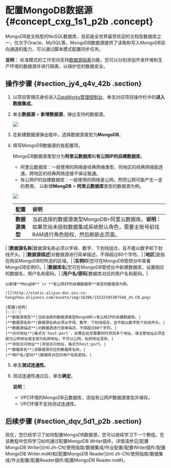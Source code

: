# 配置MongoDB数据源 {#concept_cxg_1s1_p2b .concept}

MongoDB是文档型的NoSQL数据库，目前是全世界最受欢迎的文档型数据库之一，仅次于Oracle、MySQL等，MongoDB数据源提供了读取和写入MongoDB双向通道的能力，可以通过脚本模式配置同步任务。

**说明：** 标准模式的工作空间支持[数据源隔离](intl.zh-CN/使用指南/数据集成/数据源配置/数据源隔离.md#)功能，您可以分别添加开发环境和生产环境的数据源并进行隔离，以保护您的数据安全。

## 操作步骤 {#section_jy4_q4v_42b .section}

1.  以项目管理员身份进入[DataWorks管理控制台](https://workbench.data.aliyun.com/console)，单击对应项目操作栏中的**进入数据集成**。
2.  单击**数据源** \> **新增数据源**，弹出支持的数据源。

    ![](http://static-aliyun-doc.oss-cn-hangzhou.aliyuncs.com/assets/img/16201/15532345307534_zh-CN.png)

3.  在新建数据源弹出框中，选择数据源类型为**MongoDB**。
4.  填写MongoDB数据源的各配置项。

    MongoDB数据源类型分为**阿里云数据库**和**有公网IP的自建数据库**。

    -   阿里云数据库：一般使用的网络是经典网络类型，同地区的经典网络能连通，跨地区的经典网络连接不保证能通。
    -   有公网IP的自建数据库：一般使用的网络是公网，然而公网可能产生一定的费用。
    以新增**MongDB** \> **阿里云数据库**类型的数据源为例。

    ![](http://static-aliyun-doc.oss-cn-hangzhou.aliyuncs.com/assets/img/16206/15532345307547_zh-CN.png)

    |配置|说明|
    |:-|:-|
    |**数据源类型**|当前选择的数据源类型MongoDB\>阿里云数据库。**说明：** 如果您尚未授权数据集成系统默认角色，需要主账号前往RAM进行角色授权，然后刷新此页面。

|
    |**数据源名称**|数据源名称必须以字母、数字、下划线组合，且不能以数字和下划线开头。|
    |**数据源描述**|对数据源进行简单描述，不得超过80个字符。|
    |**地区**|是指在购买MongoDB时所选的区域。|
    |**实例ID**|您可在MongoDB管控台中查看MongoDB实例ID。|
    |**数据库名**|您可在MongoDB管控台中新建数据库，设置相应的数据名、用户名和密码。|
    |**用户名/密码**|数据库对应的用户名和密码。|

    以新增**MongDB** \> **有公网IP的自建数据库**类型的数据源为例。

    ![](http://static-aliyun-doc.oss-cn-hangzhou.aliyuncs.com/assets/img/16206/15532345307548_zh-CN.png)

    |配置|说明|
    |:-|:-|
    |**数据源类型**|当前选择的数据源类型MongoDB\>有公网IP的自建数据库。|
    |**数据源名称**|数据源名称必须以字母、数字、下划线组合，且不能以数字和下划线开头。|
    |**数据源描述**|对数据源进行简单描述，不得超过80个字符。|
    |**访问地址**|格式为`host:port`，如果此处您需要同时添加多个地址，请注意地址必须全部为公网地址或全部为私网地址，不可以公网、私网地址混杂。|
    |**添加访问地址**|添加访问地址，格式为host:port。|
    |**数据库名**|该数据源对应的数据库名称。|
    |**用户名/密码**|数据库对应的用户名和密码。|

5.  单击**测试连通性**。
6.  测试连通性通过后，单击**确定**。

    **说明：** 

    -   VPC环境的MongoDB云数据库，添加有公网IP数据源类型并保存。
    -   VPC环境不支持测试连通性。

## 后续步骤 {#section_dqv_5d1_p2b .section}

现在，您已经学习了如何配置MongoDB数据源，您可以继续学习下一个教程。在该教程中您将学习如何通过配置MongoDB Writer插件。详情请参见[配置MongoDB Writer](intl.zh-CN/使用指南/数据集成/作业配置/配置Writer插件/配置MongoDB Writer.md#)和[配置MongoDB Reader](intl.zh-CN/使用指南/数据集成/作业配置/配置Reader插件/配置MongoDB Reader.md#)。

